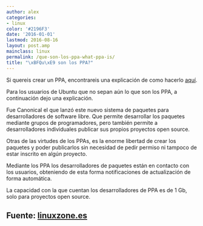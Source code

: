 ```yaml
---
author: alex
categories:
- linux
color: '#2196F3'
date: '2016-01-01'
lastmod: 2016-08-16
layout: post.amp
mainclass: linux
permalink: /que-son-los-ppa-what-ppa-is/
title: "\xBFQu\xE9 son los PPA?"
---
```


Si quereis crear un PPA, encontrareis una explicación de como hacerlo [aquí][1].

Para los usuarios de Ubuntu que no sepan aún lo que son los PPA, a continuación dejo una explicación.

Fue Canonical el que lanzó este nuevo sistema de paquetes para desarrolladores de software libre. Que permite desarrollar los paquetes mediante grupos de programadores, pero también permite a desarrolladores individuales publicar sus propios proyectos open source.

<!--more--><!--ad-->

Otras de las virtudes de los PPAs, es la enorme libertad de crear los paquetes y poder publicarlos sin necesidad de pedir permiso ni tampoco de estar inscrito en algún proyecto.

Mediante los PPA los desarrolladores de paquetes están en contacto con los usuarios, obteniendo de esta forma notificaciones de actualización de forma automática.

La capacidad con la que cuentan los desarrolladores de PPA es de 1 Gb, solo para proyectos open source.

## Fuente: <a target="_blank" href="http://www.linuxzone.es/">linuxzone.es</a>

 [1]: https://elbauldelprogramador.com/como-crear-un-repositorio-ppa-how/